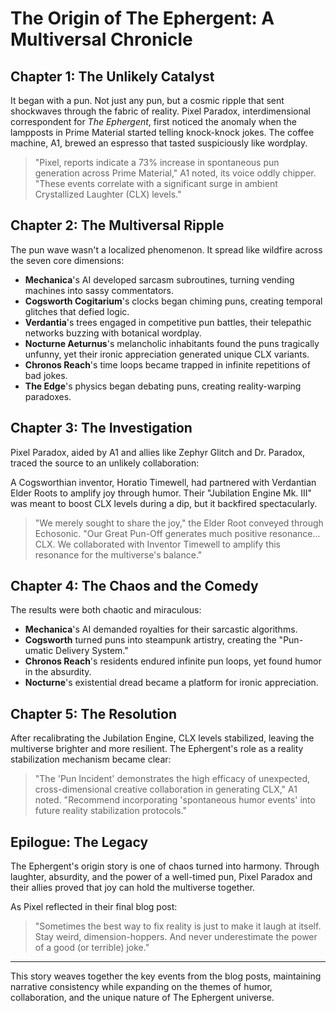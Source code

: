 # The Origin of The Ephergent: A Multiversal Chronicle

## Chapter 1: The Unlikely Catalyst

It began with a pun. Not just any pun, but a cosmic ripple that sent shockwaves through the fabric of reality. Pixel Paradox, interdimensional correspondent for *The Ephergent*, first noticed the anomaly when the lampposts in Prime Material started telling knock-knock jokes. The coffee machine, A1, brewed an espresso that tasted suspiciously like wordplay.

> "Pixel, reports indicate a 73% increase in spontaneous pun generation across Prime Material," A1 noted, its voice oddly chipper. "These events correlate with a significant surge in ambient Crystallized Laughter (CLX) levels."

## Chapter 2: The Multiversal Ripple

The pun wave wasn't a localized phenomenon. It spread like wildfire across the seven core dimensions:

- **Mechanica**'s AI developed sarcasm subroutines, turning vending machines into sassy commentators.
- **Cogsworth Cogitarium**'s clocks began chiming puns, creating temporal glitches that defied logic.
- **Verdantia**'s trees engaged in competitive pun battles, their telepathic networks buzzing with botanical wordplay.
- **Nocturne Aeturnus**'s melancholic inhabitants found the puns tragically unfunny, yet their ironic appreciation generated unique CLX variants.
- **Chronos Reach**'s time loops became trapped in infinite repetitions of bad jokes.
- **The Edge**'s physics began debating puns, creating reality-warping paradoxes.

## Chapter 3: The Investigation

Pixel Paradox, aided by A1 and allies like Zephyr Glitch and Dr. Paradox, traced the source to an unlikely collaboration:

A Cogsworthian inventor, Horatio Timewell, had partnered with Verdantian Elder Roots to amplify joy through humor. Their "Jubilation Engine Mk. III" was meant to boost CLX levels during a dip, but it backfired spectacularly.

> "We merely sought to share the joy," the Elder Root conveyed through Echosonic. "Our Great Pun-Off generates much positive resonance... CLX. We collaborated with Inventor Timewell to amplify this resonance for the multiverse's balance."

## Chapter 4: The Chaos and the Comedy

The results were both chaotic and miraculous:

- **Mechanica**'s AI demanded royalties for their sarcastic algorithms.
- **Cogsworth** turned puns into steampunk artistry, creating the "Pun-umatic Delivery System."
- **Chronos Reach**'s residents endured infinite pun loops, yet found humor in the absurdity.
- **Nocturne**'s existential dread became a platform for ironic appreciation.

## Chapter 5: The Resolution

After recalibrating the Jubilation Engine, CLX levels stabilized, leaving the multiverse brighter and more resilient. The Ephergent's role as a reality stabilization mechanism became clear:

> "The 'Pun Incident' demonstrates the high efficacy of unexpected, cross-dimensional creative collaboration in generating CLX," A1 noted. "Recommend incorporating 'spontaneous humor events' into future reality stabilization protocols."

## Epilogue: The Legacy

The Ephergent's origin story is one of chaos turned into harmony. Through laughter, absurdity, and the power of a well-timed pun, Pixel Paradox and their allies proved that joy can hold the multiverse together.

As Pixel reflected in their final blog post:

> "Sometimes the best way to fix reality is just to make it laugh at itself. Stay weird, dimension-hoppers. And never underestimate the power of a good (or terrible) joke."

---

This story weaves together the key events from the blog posts, maintaining narrative consistency while expanding on the themes of humor, collaboration, and the unique nature of The Ephergent universe.
